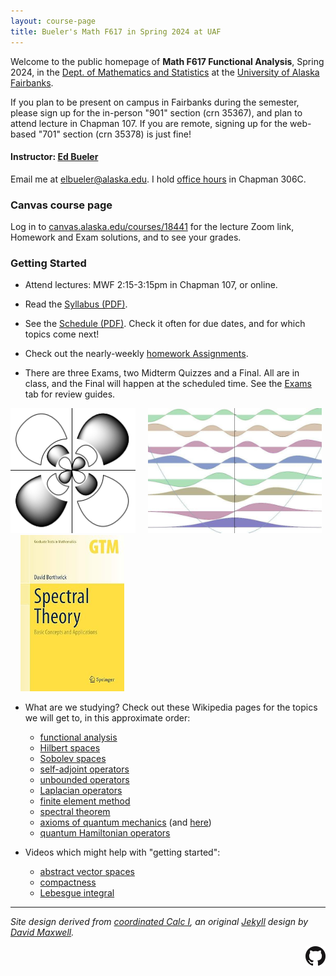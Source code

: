 ```yaml
---
layout: course-page
title: Bueler's Math F617 in Spring 2024 at UAF
---
```


Welcome to the public homepage of **Math F617 Functional Analysis**, Spring 2024, in the [Dept. of Mathematics and Statistics](http://www.uaf.edu/dms/) at the [University of Alaska Fairbanks](http://www.uaf.edu/).

If you plan to be present on campus in Fairbanks during the semester, please sign up for the in-person "901" section (crn 35367), and plan to attend lecture in Chapman 107.  If you are remote, signing up for the web-based "701" section (crn 35378) is just fine!

#### Instructor:  [Ed Bueler](http://bueler.github.io/)

Email me at [elbueler@alaska.edu](mailto:elbueler@alaska.edu).  I hold [office hours](http://bueler.github.io/OffHrs.htm) in Chapman 306C.

### Canvas course page

Log in to [canvas.alaska.edu/courses/18441](https://canvas.alaska.edu/courses/18441) for the lecture Zoom link, Homework and Exam solutions, and to see your grades.

### Getting Started

* Attend lectures: MWF 2:15-3:15pm in Chapman 107, or online.

* Read the [Syllabus (PDF)](assets/general/S24/syllabus.pdf).

* See the [Schedule (PDF)](assets/general/S24/schedule.pdf).  Check it often for due dates, and for which topics come next!

* Check out the nearly-weekly [homework Assignments](homework).

* There are three Exams, two Midterm Quizzes and a Final.  All are in class, and the Final will happen at the scheduled time.  See the [Exams](exams) tab for review guides.

[<img src="assets/images/boundstates.png" height="200">](https://en.wikipedia.org/wiki/Unbounded_operator "bound states") &nbsp; &nbsp; [<img src="assets/images/harmonic.jpg" height="200">](https://en.wikipedia.org/wiki/Hamiltonian_(quantum_mechanics) "Hamiltonian operator eigenfunctions") &nbsp; &nbsp; [<img src="assets/images/borthwick.jpg" height="250">](https://link.springer.com/book/10.1007/978-3-030-38002-1 "the textbook")

* What are we studying?  Check out these Wikipedia pages for the topics we will get to, in this approximate order:

    * [functional analysis](https://en.wikipedia.org/wiki/Functional_analysis)
    * [Hilbert spaces](https://en.wikipedia.org/wiki/Hilbert_space)
    * [Sobolev spaces](https://en.wikipedia.org/wiki/Sobolev_space)
    * [self-adjoint operators](https://en.wikipedia.org/wiki/Self-adjoint_operator)
    * [unbounded operators](https://en.wikipedia.org/wiki/Unbounded_operator)
    * [Laplacian operators](https://en.wikipedia.org/wiki/Laplace_operator)
    * [finite element method](https://en.wikipedia.org/wiki/Finite_element_method)
    * [spectral theorem](https://en.wikipedia.org/wiki/Spectral_theorem)
    * [axioms of quantum mechanics](https://en.wikipedia.org/wiki/Dirac%E2%80%93von_Neumann_axioms) (and [here](https://en.wikipedia.org/wiki/Mathematical_formulation_of_quantum_mechanics))
    * [quantum Hamiltonian operators](https://en.wikipedia.org/wiki/Hamiltonian_(quantum_mechanics))

* Videos which might help with "getting started":
    * [abstract vector spaces](https://www.youtube.com/watch?v=TgKwz5Ikpc8)
    * [compactness](https://www.youtube.com/watch?v=td7Nz9ATyWY)
    * [Lebesgue integral](https://www.youtube.com/watch?v=LDNDTOVnKJk)

---
_Site design derived from [coordinated Calc I](https://uaf-math251.github.io/), an original [Jekyll](https://jekyllrb.com/) design by [David Maxwell](https://damaxwell.github.io/)._

[<img src="assets/images/GitHub-Mark-32px.png" align="right">](https://github.com/bueler/fa "github repository for this site")
